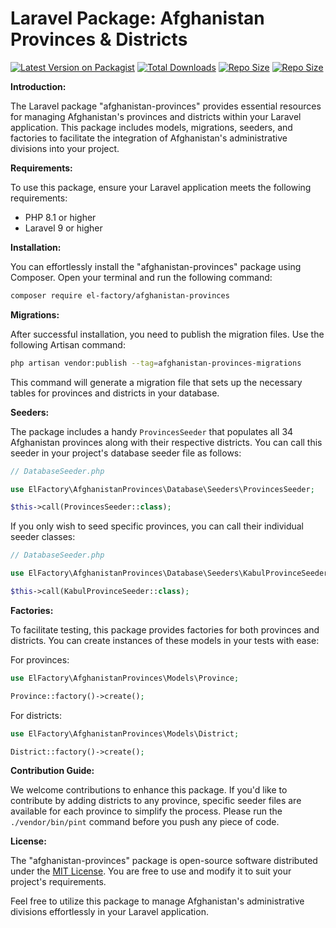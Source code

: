 # Laravel Package: Afghanistan Provinces & Districts
[![Latest Version on Packagist](https://img.shields.io/packagist/v/el-factory/afghanistan-provinces.svg?style=flat-square)](https://packagist.org/packages/el-factory/afghanistan-provinces)
[![Total Downloads](https://img.shields.io/packagist/dt/el-factory/afghanistan-provinces?style=flat-square)](https://packagist.org/packages/el-factory/afghanistan-provinces)
[![Repo Size](https://img.shields.io/github/repo-size/el-factory/afghanistan-provinces?style=flat-square)](https://packagist.org/packages/el-factory/afghanistan-provinces)
[![Repo Size](https://img.shields.io/packagist/l/el-factory/afghanistan-provinces?style=flat-square)](https://packagist.org/packages/el-factory/afghanistan-provinces)


**Introduction:**

The Laravel package "afghanistan-provinces" provides essential resources for managing Afghanistan's provinces and districts within your Laravel application. This package includes models, migrations, seeders, and factories to facilitate the integration of Afghanistan's administrative divisions into your project.

**Requirements:**

To use this package, ensure your Laravel application meets the following requirements:

- PHP 8.1 or higher
- Laravel 9 or higher

**Installation:**

You can effortlessly install the "afghanistan-provinces" package using Composer. Open your terminal and run the following command:

```bash
composer require el-factory/afghanistan-provinces
```

**Migrations:**

After successful installation, you need to publish the migration files. Use the following Artisan command:

```bash
php artisan vendor:publish --tag=afghanistan-provinces-migrations
```

This command will generate a migration file that sets up the necessary tables for provinces and districts in your database.

**Seeders:**

The package includes a handy `ProvincesSeeder` that populates all 34 Afghanistan provinces along with their respective districts. You can call this seeder in your project's database seeder file as follows:

```php
// DatabaseSeeder.php

use ElFactory\AfghanistanProvinces\Database\Seeders\ProvincesSeeder;

$this->call(ProvincesSeeder::class);
```

If you only wish to seed specific provinces, you can call their individual seeder classes:

```php
// DatabaseSeeder.php

use ElFactory\AfghanistanProvinces\Database\Seeders\KabulProvinceSeeder;

$this->call(KabulProvinceSeeder::class);
```

**Factories:**

To facilitate testing, this package provides factories for both provinces and districts. You can create instances of these models in your tests with ease:

For provinces:

```php
use ElFactory\AfghanistanProvinces\Models\Province;

Province::factory()->create();
```

For districts:

```php
use ElFactory\AfghanistanProvinces\Models\District;

District::factory()->create();
```

**Contribution Guide:**

We welcome contributions to enhance this package. If you'd like to contribute by adding districts to any province, specific seeder files are available for each province to simplify the process.
Please run the `./vendor/bin/pint` command before you push any piece of code.

**License:**

The "afghanistan-provinces" package is open-source software distributed under the [MIT License](https://opensource.org/licenses/MIT). You are free to use and modify it to suit your project's requirements.

Feel free to utilize this package to manage Afghanistan's administrative divisions effortlessly in your Laravel application.
